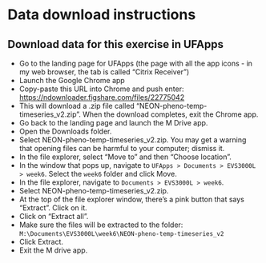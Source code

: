 Data download instructions
================

## Download data for this exercise in UFApps

  - Go to the landing page for UFApps (the page with all the app icons -
    in my web browser, the tab is called “Citrix Receiver”)
  - Launch the Google Chrome app
  - Copy-paste this URL into Chrome and push enter:
    <https://ndownloader.figshare.com/files/22775042>
  - This will download a .zip file called
    “NEON-pheno-temp-timeseries\_v2.zip”. When the download completes,
    exit the Chrome app.
  - Go back to the landing page and launch the M Drive app.
  - Open the Downloads folder.
  - Select NEON-pheno-temp-timeseries\_v2.zip. You may get a warning
    that opening files can be harmful to your computer; dismiss it.
  - In the file explorer, select “Move to” and then “Choose location”.
  - In the window that pops up, navigate to `UFApps > Documents >
    EVS3000L > week6`. Select the `week6` folder and click Move.
  - In the file explorer, navigate to `Documents > EVS3000L > week6`.
  - Select NEON-pheno-temp-timeseries\_v2.zip.
  - At the top of the file explorer window, there’s a pink button that
    says “Extract”. Click on it.
  - Click on “Extract all”.
  - Make sure the files will be extracted to the folder:
    `M:\Documents\EVS3000L\week6\NEON-pheno-temp-timeseries_v2`
  - Click Extract.
  - Exit the M drive app.
